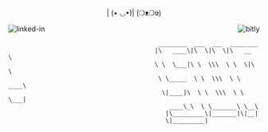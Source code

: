 <p align="center">
| (• ◡•)| (❍ᴥ❍ʋ)
</p>


[<img align="left" alt="linked-in" src="https://img.shields.io/badge/linkedin-%230077B5.svg?&style=for-the-badge&logo=linkedin&logoColor=white" />](https://www.linkedin.com/in/alex-leventis-ab443220b/)
[<img align="right" alt="bitly" src="https://img.shields.io/badge/bitly-%2312100E.svg?&style=for-the-badge&logo=bitly&logoColor=red&color=172f41" />](https://bitly.com/)
<br>

```
                                          ________  ___  ___  ________   
                                         |\   ____\|\  \|\  \|\   __  \  
                                         \ \  \___|\ \  \\\  \ \  \|\  \ 
                                          \ \_____  \ \  \\\  \ \   ____\
                                           \|____|\  \ \  \\\  \ \  \___|
                                             ____\_\  \ \_______\ \__\   
                                            |\_________\|_______|\|__|   
                                            \|_________|        
```
